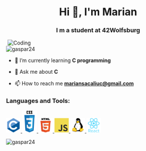 <h1 align="center">Hi 👋, I'm Marian</h1>
<h3 align="center">I m a student at 42Wolfsburg</h3>

 <img align="right" alt="Coding" src="https://media1.giphy.com/media/v1.Y2lkPTc5MGI3NjExN3BsNnFwc3J1aGJ0ZWxubTlyeGI4N2NhOThrZjk5MHIwcXlkYWZtNiZlcD12MV9pbnRlcm5hbF9naWZfYnlfaWQmY3Q9Zw/bGgsc5mWoryfgKBx1u/giphy.gif" width="500"> 
<p align="left"> <img src="https://komarev.com/ghpvc/?username=gaspar24&label=Profile%20views&color=0e75b6&style=flat" alt="gaspar24" /> </p>

- 🌱 I’m currently learning **C programming**

- 💬 Ask me about **C**

- 📫 How to reach me **mariansacaliuc@gmail.com**

<h3 align="left">Languages and Tools:</h3>
<p align="left"> <a href="https://www.cprogramming.com/" target="_blank" rel="noreferrer"> <img src="https://raw.githubusercontent.com/devicons/devicon/master/icons/c/c-original.svg" alt="c" width="40" height="40"/> </a> <a href="https://www.w3schools.com/css/" target="_blank" rel="noreferrer"> <img src="https://raw.githubusercontent.com/devicons/devicon/master/icons/css3/css3-original-wordmark.svg" alt="css3" width="40" height="60"/> </a> <a href="https://www.w3.org/html/" target="_blank" rel="noreferrer"> <img src="https://raw.githubusercontent.com/devicons/devicon/master/icons/html5/html5-original-wordmark.svg" alt="html5" width="40" height="40"/> </a> <a href="https://developer.mozilla.org/en-US/docs/Web/JavaScript" target="_blank" rel="noreferrer"> <img src="https://raw.githubusercontent.com/devicons/devicon/master/icons/javascript/javascript-original.svg" alt="javascript" width="40" height="40"/> </a> <a href="https://www.linux.org/" target="_blank" rel="noreferrer"> <img src="https://raw.githubusercontent.com/devicons/devicon/master/icons/linux/linux-original.svg" alt="linux" width="40" height="40"/> </a> <a href="https://reactjs.org/" target="_blank" rel="noreferrer"> <img src="https://raw.githubusercontent.com/devicons/devicon/master/icons/react/react-original-wordmark.svg" alt="react" width="40" height="40"/> </a> </p>

<p><img  height="150px" src="https://user-images.githubusercontent.com/74038190/212750147-854a394f-fee9-4080-9770-78a4b7ece53f.gif" alt="gaspar24" /></p>


